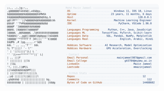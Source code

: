 <picture>
  <source srcset="https://raw.githubusercontent.com/mmazinjameel/mmazinjameel/main/dark_mode.svg?v=1760199051" media="(prefers-color-scheme: dark)">
  <img src="https://raw.githubusercontent.com/mmazinjameel/mmazinjameel/main/light_mode.svg?v=1760199051">
</picture>
